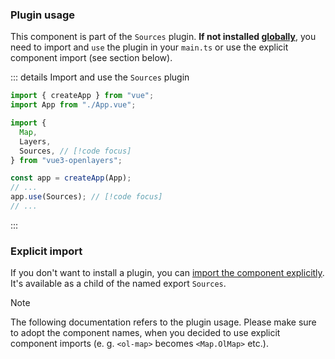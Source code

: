 ### Plugin usage

This component is part of the `Sources` plugin.
**If not installed [globally](/get-started#usage-as-plugin)**, you need to import and `use` the plugin in your `main.ts` or use the explicit component import (see section below).

::: details Import and use the `Sources` plugin

```ts {7,12} [main.ts]
import { createApp } from "vue";
import App from "./App.vue";

import {
  Map,
  Layers,
  Sources, // [!code focus]
} from "vue3-openlayers";

const app = createApp(App);
// ...
app.use(Sources); // [!code focus]
// ...
```

:::

### Explicit import

If you don't want to install a plugin, you can [import the component explicitly](/get-started#usage-explicit-import).
It's available as a child of the named export `Sources`.

> [!NOTE]
> The following documentation refers to the plugin usage.
> Please make sure to adopt the component names, when you decided to use explicit component imports (e. g. `<ol-map>` becomes `<Map.OlMap>` etc.).
